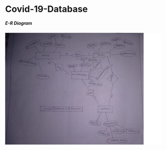 # Covid-19-Database

##### E-R Diagram
![Preview of Layout](https://github.com/VaibhaviKhachane/Covid-19-Database/blob/main/ERD.png?raw=true)
